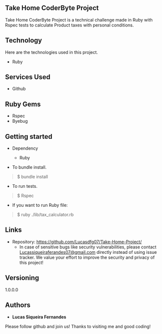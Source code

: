 ## Take Home CoderByte Project
Take Home CoderByte Project is a technical challenge made in Ruby with Rspec tests to calculate Product taxes with personal conditions.

## Technology 
Here are the technologies used in this project.

* Ruby

## Services Used
* Github

## Ruby Gems

* Rspec
* Byebug

## Getting started

* Dependency
  - Ruby

* To bundle install.
>    $ bundle install

* To run tests.
>    $ Rspec

* If you want to run Ruby file:
>    $ ruby ./lib/tax_calculator.rb

## Links
  - Repository: https://github.com/Lucasdfg07/Take-Home-Project/
    - In case of sensitive bugs like security vulnerabilities, please contact
      Lucassiqueiraferandes07@gmail.com directly instead of using issue tracker. We value your effort
      to improve the security and privacy of this project!

  ## Versioning

  1.0.0.0


  ## Authors

  * **Lucas Siqueira Fernandes** 

  Please follow github and join us!
  Thanks to visiting me and good coding!

